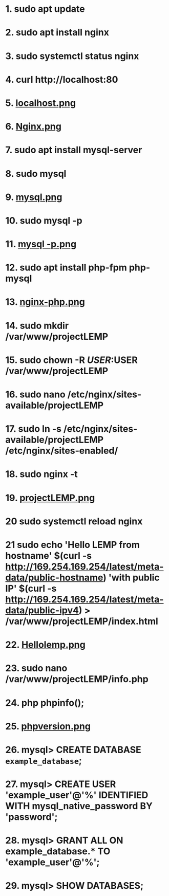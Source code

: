 # 1. sudo apt update

# 2. sudo apt install nginx

# 3. sudo systemctl status nginx

# 4. curl http://localhost:80

# 5. [localhost.png](https://github.com/Lummysloane/Project-2/blob/main/localhost.png)

# 6. [Nginx.png](https://github.com/Lummysloane/Project-2/blob/main/Nginx.png)

# 7. sudo apt install mysql-server

# 8. sudo mysql

# 9. [mysql.png](https://github.com/Lummysloane/Project-2/blob/main/mysql.png)

# 10. sudo mysql -p

# 11. [mysql -p.png](https://github.com/Lummysloane/Project-2/blob/main/mysql%20-p.png)

# 12. sudo apt install php-fpm php-mysql

# 13. [nginx-php.png](https://github.com/Lummysloane/Project-2/blob/main/nginx-php.png)

# 14. sudo mkdir /var/www/projectLEMP

# 15. sudo chown -R $USER:$USER /var/www/projectLEMP

# 16. sudo nano /etc/nginx/sites-available/projectLEMP

# 17. sudo ln -s /etc/nginx/sites-available/projectLEMP /etc/nginx/sites-enabled/

# 18. sudo nginx -t

# 19. [projectLEMP.png](https://github.com/Lummysloane/Project-2/blob/main/projectLEMP.png)

# 20 sudo systemctl reload nginx

# 21 sudo echo 'Hello LEMP from hostname' $(curl -s http://169.254.169.254/latest/meta-data/public-hostname) 'with public IP' $(curl -s http://169.254.169.254/latest/meta-data/public-ipv4) > /var/www/projectLEMP/index.html

# 22. [Hellolemp.png](https://github.com/Lummysloane/Project-2/blob/main/HelloLEMP.png)

# 23. sudo nano /var/www/projectLEMP/info.php

# 24. php phpinfo();

# 25. [phpversion.png](https://github.com/Lummysloane/Project-2/blob/main/phpversion.png)

# 26. mysql> CREATE DATABASE `example_database`;

# 27. mysql>  CREATE USER 'example_user'@'%' IDENTIFIED WITH mysql_native_password BY 'password';

# 28. mysql> GRANT ALL ON example_database.* TO 'example_user'@'%';

# 29. mysql> SHOW DATABASES;
